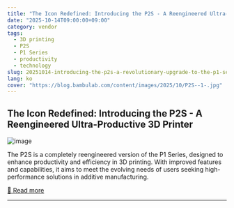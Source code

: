 ```yaml
---
title: "The Icon Redefined: Introducing the P2S - A Reengineered Ultra-Productive 3D Printer"
date: "2025-10-14T09:00:00+09:00"
category: vendor
tags:
  - 3D printing
  - P2S
  - P1 Series
  - productivity
  - technology
slug: 20251014-introducing-the-p2s-a-revolutionary-upgrade-to-the-p1-series
lang: ko
cover: "https://blog.bambulab.com/content/images/2025/10/P2S--1-.jpg"
---
```


## The Icon Redefined: Introducing the P2S - A Reengineered Ultra-Productive 3D Printer
![image](https://blog.bambulab.com/content/images/2025/10/P2S--1-.jpg)

The P2S is a completely reengineered version of the P1 Series, designed to enhance productivity and efficiency in 3D printing. With improved features and capabilities, it aims to meet the evolving needs of users seeking high-performance solutions in additive manufacturing.

[🔗 Read more](https://blog.bambulab.com/the-icon-redefined-meet-the-p2s-a-completely-reengineered-version-of-the-ultra-productive-p1-series/)

---